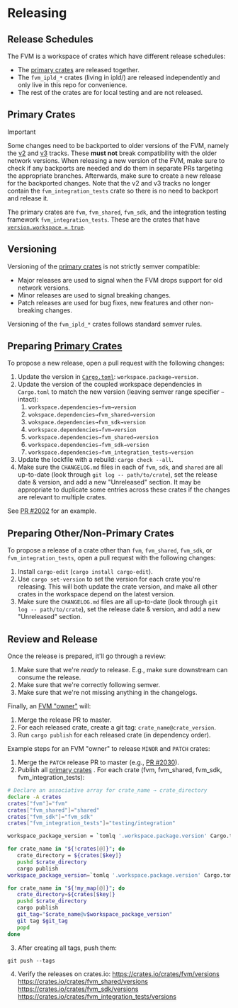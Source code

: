 # Releasing

## Release Schedules
The FVM is a workspace of crates which have different release schedules:

* The [primary crates](#primary-crates) are released together.
* The `fvm_ipld_*` crates (living in ipld/) are released independently and only live in this repo for convenience.
* The rest of the crates are for local testing and are not released.

## Primary Crates

> [!IMPORTANT]
> Some changes need to be backported to older versions of the FVM, namely the [v2](https://github.com/filecoin-project/ref-fvm/tree/release/v2) and [v3](https://github.com/filecoin-project/ref-fvm/tree/release/v3) tracks. These **must not** break compatibility with the older network versions.
> When releasing a new version of the FVM, make sure to check if any backports are needed and do them in separate PRs targeting the appropriate branches. Afterwards, make sure to create a new release for the backported changes.
> Note that the v2 and v3 tracks no longer contain the `fvm_integration_tests` crate so there is no need to backport and release it.

The primary crates are `fvm`, `fvm_shared`, `fvm_sdk`, and the integration testing framework `fvm_integration_tests`.  These are the crates that have [`version.workspace = true`](https://github.com/search?q=repo%3Afilecoin-project%2Fref-fvm%20version.workspace%20%3D%20true&type=code).

## Versioning
Versioning of the [primary crates](#primary-crates) is not strictly semver compatible:

* Major releases are used to signal when the FVM drops support for old network versions.
* Minor releases are used to signal breaking changes.
* Patch releases are used for bug fixes, new features and other non-breaking changes.

Versioning of the `fvm_ipld_*` crates follows standard semver rules.

## Preparing [Primary Crates](#primary-crates)

To propose a new release, open a pull request with the following changes:

1. Update the version in [`Cargo.toml`](https://github.com/filecoin-project/ref-fvm/blob/master/Cargo.toml): `workspace.package→version`.
2. Update the version of the coupled workspace dependencies in `Cargo.toml` to match the new version
   (leaving semver range specifier `~` intact):
   1. `workspace.dependencies→fvm→version`
   2. `wokspace.dependencies→fvm_shared→version`
   3. `wokspace.dependencies→fvm_sdk→version`
   1. `workspace.dependencies→fvm→version`
   2. `workspace.dependencies→fvm_shared→version`
   3. `workspace.dependencies→fvm_sdk→version`
   4. `workspace.dependencies→fvm_integration_tests→version`
3. Update the lockfile with a rebuild: `cargo check --all`.
4. Make sure the `CHANGELOG.md` files in each of `fvm`, `sdk`, and `shared` are all up-to-date (look
   through `git log -- path/to/crate`), set the release date & version, and add a new "Unreleased"
   section. It may be appropriate to duplicate some entries across these crates if the changes are
   relevant to multiple crates.

See [PR #2002](https://github.com/filecoin-project/ref-fvm/pull/2002) for an example.

## Preparing Other/Non-Primary Crates

To propose a release of a crate other than `fvm`, `fvm_shared`, `fvm_sdk`, or
`fvm_integration_tests`, open a pull request with the following changes:

1. Install `cargo-edit` (`cargo install cargo-edit`).
2. Use `cargo set-version` to set the version for each crate you're releasing. This will both
   update the crate version, and make all other crates in the workspace depend on the latest version.
3. Make sure the `CHANGELOG.md` files are all up-to-date (look through `git log -- path/to/crate`),
   set the release date & version, and add a new "Unreleased" section.

## Review and Release

Once the release is prepared, it'll go through a review:

1. Make sure that we're _ready_ to release. E.g., make sure downstream can consume the release.
2. Make sure that we're correctly following semver.
3. Make sure that we're not missing anything in the changelogs.

Finally, an [FVM "owner"](https://github.com/orgs/filecoin-project/teams/fvm-crate-owners/members) will:

1. Merge the release PR to master.
2. For each released crate, create a git tag: `crate_name@crate_version`.
3. Run `cargo publish` for each released crate (in dependency order).

Example steps for an FVM "owner" to release `MINOR` and `PATCH` crates:

1. Merge the `PATCH` release PR to master (e.g., [PR #2030](https://github.com/filecoin-project/ref-fvm/pull/2030)).
2. Publish all [primary crates](#primary-crates) . For each crate (fvm, fvm_shared, fvm_sdk, fvm_integration_tests):

```bash
# Declare an associative array for crate_name → crate_directory
declare -A crates
crates["fvm"]="fvm"
crates["fvm_shared"]="shared"
crates["fvm_sdk"]="fvm_sdk"
crates["fvm_integration_tests"]="testing/integration"

workspace_package_version = `tomlq '.workspace.package.version' Cargo.toml`

for crate_name in "${!crates[@]}"; do
   crate_directory = ${crates[$key]}     
   pushd $crate_directory
   cargo publish
workspace_package_version=`tomlq '.workspace.package.version' Cargo.toml`

for crate_name in "${!my_map[@]}"; do
   crate_directory=${crates[$key]}     
   pushd $crate_directory
   cargo publish
   git_tag="$crate_name@v$workspace_package_version"
   git tag $git_tag
   popd
done
```

3. After creating all tags, push them:

```shell
git push --tags
```

4. Verify the releases on crates.io:
   https://crates.io/crates/fvm/versions
   https://crates.io/crates/fvm_shared/versions
   https://crates.io/crates/fvm_sdk/versions
   https://crates.io/crates/fvm_integration_tests/versions